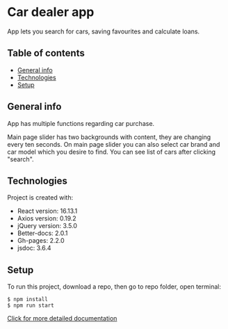 # Car dealer app
App lets you search for cars, saving favourites and calculate loans.
## Table of contents
* [General info](#general-info)
* [Technologies](#technologies)
* [Setup](#setup)

## General info
App has multiple functions regarding car purchase.

Main page slider has two backgrounds with content, they are changing every ten seconds.
On main page slider you can also select car brand and car model which you desire to find. You can see list of cars after clicking "search".


## Technologies
Project is created with:
* React version: 16.13.1
* Axios version: 0.19.2
* jQuery version: 3.5.0
* Better-docs: 2.0.1
* Gh-pages: 2.2.0
* jsdoc: 3.6.4
## Setup
To run this project, download a repo, then go to repo folder, open terminal:

```
$ npm install
$ npm run start
```
[Click for more detailed documentation](https://dariuszb94.github.io/incomes/docs/index)
